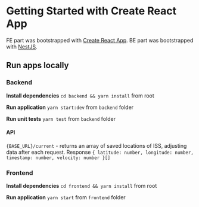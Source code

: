 # Getting Started with Create React App

FE part was bootstrapped with [Create React App](https://github.com/facebook/create-react-app).
BE part was bootstrapped with [NestJS](https://nestjs.com/).

## Run apps locally

### Backend

**Install dependencies** `cd backend && yarn install` from root

**Run application** `yarn start:dev` from `backend` folder

**Run unit tests** `yarn test` from `backend` folder

#### API
`{BASE_URL}/current` - returns an array of saved locations of ISS, adjusting data after each request. 
Response `{ latitude: number, longitude: number, timestamp: number, velocity: number }[]`


### Frontend

**Install dependencies** `cd frontend && yarn install` from root

**Run application** `yarn start` from `frontend` folder
